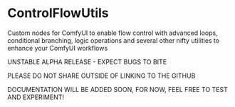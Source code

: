 # ControlFlowUtils
Custom nodes for ComfyUI to enable flow control with advanced loops, conditional branching, logic operations and several other nifty utilities to enhance your ComfyUI workflows

UNSTABLE ALPHA RELEASE - EXPECT BUGS TO BITE

PLEASE DO NOT SHARE OUTSIDE OF LINKING TO THE GITHUB

DOCUMENTATION WILL BE ADDED SOON, FOR NOW, FEEL FREE TO TEST AND EXPERIMENT!
